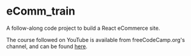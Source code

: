 # eComm_train
A follow-along code project to build a React eCommerce site. 

The course followed on YouTube is available from freeCodeCamp.org's channel, and can be found [here](https://youtu.be/1DklrGoAxDE).